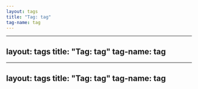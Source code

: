 ```yaml
---
layout: tags
title: "Tag: tag"
tag-name: tag
---
```

---
layout: tags
title: "Tag: tag"
tag-name: tag
---
---
layout: tags
title: "Tag: tag"
tag-name: tag
---
